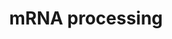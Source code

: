 ---
annotations:
- id: PW:0001073
  parent: regulatory pathway
  type: Pathway Ontology
  value: spliceosome pathway
authors:
- Nsalomonis
- MaintBot
- Khanspers
- Ddigles
- LWackers
- AlexanderPico
description: 'This process describes the conversion of precursor messenger RNA into
  mature messenger RNA (mRNA). The pre-mRNA molecule undergoes three main modifications.
  These modifications are 5'' capping, 3'' polyadenylation, and RNA splicing, which
  occur in the cell nucleus before the RNA is translated.  5'' Capping: Capping of
  the pre-mRNA involves the addition of 7-methylguanosine (m7G) to the 5'' end. The
  cap protects the 5'' end of the primary RNA transcript from attack by ribonucleases
  that have specificity to the 3''5'' phosphodiester bonds.  3'' Processing: The pre-mRNA
  processing at the 3'' end of the RNA molecule involves cleavage of its 3'' end and
  then the addition of about 200 adenine residues to form a poly(A) tail. As the poly(A)
  tails is synthesised, it binds multiple copies of poly(A) binding protein, which
  protects the 3''end from ribonuclease digestion.  Splicing: RNA splicing is the
  process by which introns, regions of RNA that do not code for protein, are removed
  from the pre-mRNA and the remaining exons connected to re-form a single continuous
  molecule.  Description adapted from Wikipedia: http://en.wikipedia.org/wiki/Post-transcriptional_modification'
last-edited: 2022-05-18
organisms:
- Danio rerio
redirect_from:
- /index.php/Pathway:WP467
- /instance/WP467
- /instance/WP467_r122797
revision: r122797
schema-jsonld:
- '@context': https://schema.org/
  '@id': https://wikipathways.github.io/pathways/WP467.html
  '@type': Dataset
  creator:
    '@type': Organization
    name: WikiPathways
  description: 'This process describes the conversion of precursor messenger RNA into
    mature messenger RNA (mRNA). The pre-mRNA molecule undergoes three main modifications.
    These modifications are 5'' capping, 3'' polyadenylation, and RNA splicing, which
    occur in the cell nucleus before the RNA is translated.  5'' Capping: Capping
    of the pre-mRNA involves the addition of 7-methylguanosine (m7G) to the 5'' end.
    The cap protects the 5'' end of the primary RNA transcript from attack by ribonucleases
    that have specificity to the 3''5'' phosphodiester bonds.  3'' Processing: The
    pre-mRNA processing at the 3'' end of the RNA molecule involves cleavage of its
    3'' end and then the addition of about 200 adenine residues to form a poly(A)
    tail. As the poly(A) tails is synthesised, it binds multiple copies of poly(A)
    binding protein, which protects the 3''end from ribonuclease digestion.  Splicing:
    RNA splicing is the process by which introns, regions of RNA that do not code
    for protein, are removed from the pre-mRNA and the remaining exons connected to
    re-form a single continuous molecule.  Description adapted from Wikipedia: http://en.wikipedia.org/wiki/Post-transcriptional_modification'
  keywords:
  - DHX38
  - DHX9
  - DNAJC8
  - EFTUD2
  - HEAB
  - NCBP1
  - POLR2A
  - PRPF8
  - PSKH1
  - RBMX
  - RNMT
  - SF3A3
  - SFRS4
  - SNRPB
  - SNRPD3
  - SRPK2
  - c20orf14
  - cd2bp2
  - cdc40
  - celf4
  - clk2a
  - clk2b
  - clk4a
  - clk4b
  - cpsf1
  - cpsf2
  - cpsf3
  - cpsf5
  - cstf1
  - cstf2
  - cstf3
  - cugbp1
  - cugbp2
  - ddx1
  - ddx20
  - dhx15
  - dhx16
  - dhx8
  - dicer1
  - fus
  - hnrnpa3
  - hnrnpc
  - hnrnpd
  - hnrnph1l
  - hnrnpk
  - hnrnpm
  - hnrnpr
  - hnrpa1
  - hnrpab
  - hnrpl
  - hnrpu
  - lsm7
  - mettl3
  - nar
  - ncbp2
  - nono
  - nxf1
  - pabn1
  - papola
  - pcbp2
  - phf5a
  - ppm1g
  - prmt1
  - prmt2
  - prpf18
  - prpf3
  - prpf4
  - prpf40a
  - prpf4bb
  - ptbp1a
  - ptbp2a
  - ptbp2b
  - rbm17
  - rbm5
  - rngtt
  - rnpc2
  - rnps1
  - sf3a1
  - sf3a2
  - sf3b1
  - sf3b2
  - sf3b4
  - sf3b5
  - sfpq
  - sfrs1
  - sfrs10
  - sfrs16
  - sfrs3
  - sfrs5a
  - sfrs5b
  - sfrs6a
  - sfrs6b
  - sfswap
  - smc1al
  - smx5
  - snrp70
  - snrpa
  - snrpa1
  - snrpb
  - snrpb2
  - snrpd1
  - snrpd2
  - snrpe
  - snrpfl
  - snrpg
  - spop
  - srek1
  - srp54
  - srpk1
  - srrm1
  - srsf10a
  - srsf10b
  - srsf2b
  - srsf7a
  - srsf9
  - ssfa1
  - sugp1
  - supt5h
  - tmed10
  - txnl4a
  - u2af1
  - wdr57
  - xrn2
  - ybx1
  - zgc:55440
  - zgc:77804
  license: CC0
  name: mRNA processing
seo: CreativeWork
title: mRNA processing
wpid: WP467
---
